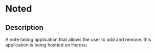 # Noted

## Description

A note taking application that allows the user to add and remove. this application is being hostted on Heroku
